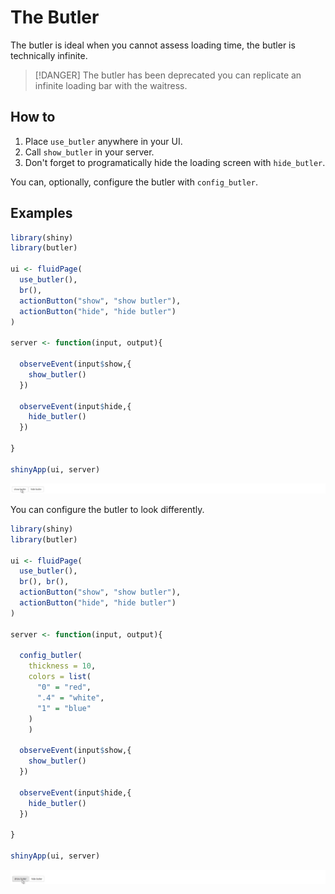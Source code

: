 # The Butler

The butler is ideal when you cannot assess loading time, the butler is technically infinite.

> [!DANGER]
> The butler has been deprecated you can replicate an infinite loading bar with the waitress.

## How to

1. Place `use_butler` anywhere in your UI.
2. Call `show_butler` in your server.
3. Don't forget to programatically hide the loading screen with `hide_butler`.

You can, optionally, configure the butler with `config_butler`.

## Examples

```r
library(shiny)
library(butler)

ui <- fluidPage(
  use_butler(),
  br(),
  actionButton("show", "show butler"),
  actionButton("hide", "hide butler")
)

server <- function(input, output){
  
  observeEvent(input$show,{
    show_butler()
  })
  
  observeEvent(input$hide,{
    hide_butler()
  })

}

shinyApp(ui, server)
```

![](_assets/img/butler-basic.gif)

You can configure the butler to look differently.

```r
library(shiny)
library(butler)

ui <- fluidPage(
  use_butler(),
  br(), br(),
  actionButton("show", "show butler"),
  actionButton("hide", "hide butler")
)

server <- function(input, output){
  
  config_butler(
    thickness = 10,
    colors = list(
      "0" = "red",
      ".4" = "white",
      "1" = "blue"
    )
	)
  
  observeEvent(input$show,{
    show_butler()
  })
  
  observeEvent(input$hide,{
    hide_butler()
  })

}

shinyApp(ui, server)
```

![](_assets/img/butler-custom.gif)
